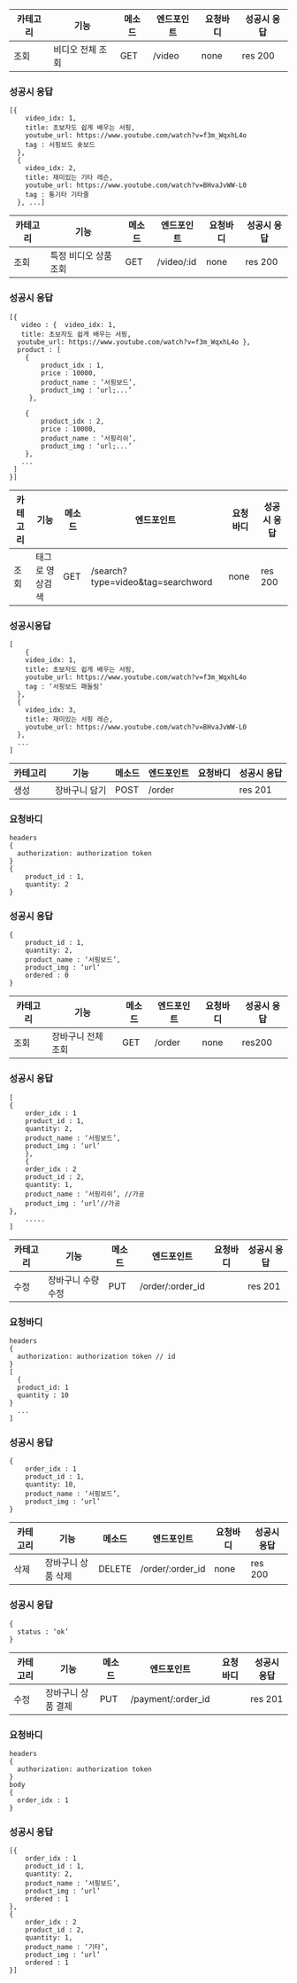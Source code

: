 |카테고리|기능|메소드|엔드포인트|요청바디|성공시 응답|
|-------|-----|------|------|-------|-----|
|조회|비디오 전체 조회|GET|/video|none|res 200
### 성공시 응답
```
[{
    video_idx: 1,
    title: 초보자도 쉽게 배우는 서핑,
    youtube_url: https://www.youtube.com/watch?v=f3m_WqxhL4o
    tag : 서핑보드 숏보드
  },
  {
    video_idx: 2,
    title: 재미있는 기타 레슨,
    youtube_url: https://www.youtube.com/watch?v=BHvaJvWW-L0
    tag : 통기타 기타줄
  }, ...]
```
|카테고리|기능|메소드|엔드포인트|요청바디|성공시 응답|
|-------|-----|------|------|-------|-----|
|조회|특정 비디오 상품 조회|GET|/video/:id|none|res 200
### 성공시 응답
```
[{ 
   video : {  video_idx: 1,
   title: 초보자도 쉽게 배우는 서핑,
  youtube_url: https://www.youtube.com/watch?v=f3m_WqxhL4o },
  product : [
    { 
        product_idx : 1,
        price : 10000,
        product_name : ‘서핑보드’,
        product_img : ‘url;...’
     },

    { 
        product_idx : 2,
        price : 10000,
        product_name : ‘서핑리쉬’,
        product_img : ‘url;...’
    },
   ...
 ]
}]
```
|카테고리|기능|메소드|엔드포인트|요청바디|성공시 응답|
|-------|-----|------|------|-------|-----|
|조회|태그로 영상검색|GET|/search?type=video&tag=searchword|none|res 200
### 성공시응답
```
[
    {
    video_idx: 1,
    title: 초보자도 쉽게 배우는 서핑,
    youtube_url: https://www.youtube.com/watch?v=f3m_WqxhL4o
    tag : ‘서핑보드 패들링’
  },
  {
    video_idx: 3,
    title: 재미있는 서핑 레슨,
    youtube_url: https://www.youtube.com/watch?v=BHvaJvWW-L0
  },
  ...
]
```
|카테고리|기능|메소드|엔드포인트|요청바디|성공시 응답|
|-------|-----|------|------|-------|-----|
|생성|장바구니 담기|POST|/order||res 201
### 요청바디
```
headers
{
  authorization: authorization token 
}
{
    product_id : 1,
    quantity: 2
}
```
### 성공시 응답
```
{
    product_id : 1,
    quantity: 2,
    product_name : ‘서핑보드’,
    product_img : ‘url’
	ordered : 0
}
```
|카테고리|기능|메소드|엔드포인트|요청바디|성공시 응답|
|-------|-----|------|------|-------|-----|
|조회|장바구니 전체 조회|GET|/order|none|res200
### 성공시 응답
```
[
{
    order_idx : 1
    product_id : 1,
    quantity: 2,
    product_name : ‘서핑보드’,
    product_img : ‘url’
	},
	{
    order_idx : 2
    product_id : 2,
    quantity: 1,
    product_name : ‘서핑리쉬’, //가공
    product_img : ‘url’//가공  
},
	.....
]
```
|카테고리|기능|메소드|엔드포인트|요청바디|성공시 응답|
|-------|-----|------|------|-------|-----|
|수정|장바구니 수량 수정|PUT|/order/:order_id||res 201
### 요청바디
```
headers
{
  authorization: authorization token // id
}
[
  {
  product_id: 1
  quantity : 10
}
  ...
]
```
### 성공시 응답
```
{
    order_idx : 1
    product_id : 1,
    quantity: 10,
    product_name : ‘서핑보드’,
    product_img : ‘url’
}
```

|카테고리|기능|메소드|엔드포인트|요청바디|성공시 응답|
|-------|-----|------|------|-------|-----|
|삭제|장바구니 상품 삭제|DELETE|/order/:order_id|none|res 200
### 성공시 응답
```
{
  status : ‘ok’
}
```

|카테고리|기능|메소드|엔드포인트|요청바디|성공시 응답|
|-------|-----|------|------|-------|-----|
|수정|장바구니 상품 결제|PUT|/payment/:order_id||res 201
### 요청바디
```
headers
{
  authorization: authorization token
}
body
{
  order_idx : 1
}
```
### 성공시 응답
```
[{
    order_idx : 1
    product_id : 1,
    quantity: 2,
    product_name : ‘서핑보드’,
    product_img : ‘url’
    ordered : 1
},
{
    order_idx : 2
    product_id : 2,
    quantity: 1,
    product_name : ‘기타’,
    product_img : ‘url’
    ordered : 1
}]
```
